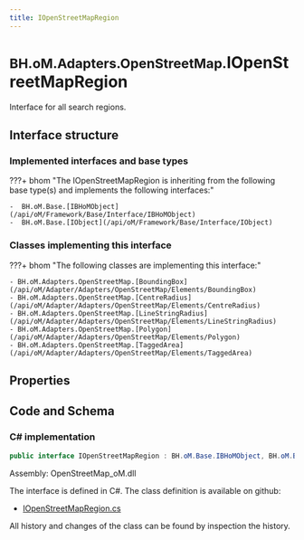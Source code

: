 ```yaml
---
title: IOpenStreetMapRegion
---
```


# <small>BH.oM.Adapters.OpenStreetMap.</small>**IOpenStreetMapRegion**

Interface for all search regions.

## Interface structure

### Implemented interfaces and base types

???+ bhom "The IOpenStreetMapRegion is inheriting from the following base type(s) and implements the following interfaces:"

    -  BH.oM.Base.[IBHoMObject](/api/oM/Framework/Base/Interface/IBHoMObject)
    -  BH.oM.Base.[IObject](/api/oM/Framework/Base/Interface/IObject)


### Classes implementing this interface

???+ bhom "The following classes are implementing this interface:"

    - BH.oM.Adapters.OpenStreetMap.[BoundingBox](/api/oM/Adapter/Adapters/OpenStreetMap/Elements/BoundingBox)
    - BH.oM.Adapters.OpenStreetMap.[CentreRadius](/api/oM/Adapter/Adapters/OpenStreetMap/Elements/CentreRadius)
    - BH.oM.Adapters.OpenStreetMap.[LineStringRadius](/api/oM/Adapter/Adapters/OpenStreetMap/Elements/LineStringRadius)
    - BH.oM.Adapters.OpenStreetMap.[Polygon](/api/oM/Adapter/Adapters/OpenStreetMap/Elements/Polygon)
    - BH.oM.Adapters.OpenStreetMap.[TaggedArea](/api/oM/Adapter/Adapters/OpenStreetMap/Elements/TaggedArea)


## Properties

## Code and Schema

### C# implementation

``` C# title="C#"
public interface IOpenStreetMapRegion : BH.oM.Base.IBHoMObject, BH.oM.Base.IObject
```

Assembly: OpenStreetMap_oM.dll

The interface is defined in C#. The class definition is available on github:

- [IOpenStreetMapRegion.cs](https://github.com/BHoM/OpenStreetMap_Toolkit/blob/develop/OpenStreetMap_oM/Elements\IOpenStreetMapRegion.cs)

All history and changes of the class can be found by inspection the history.
